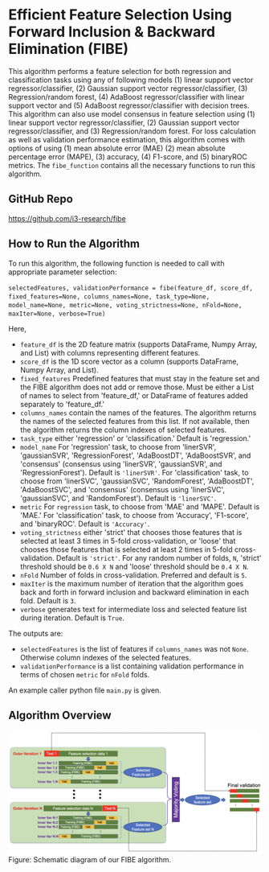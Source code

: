 # Efficient Feature Selection Using Forward Inclusion & Backward Elimination (FIBE)
This algorithm performs a feature selection for both regression and classification tasks using any of following models (1) linear support vector regressor/classifier, (2) Gaussian support vector regressor/classifier, (3) Regression/random forest, (4) AdaBoost regressor/classifier with linear support vector and (5) AdaBoost regressor/classifier with decision trees. This algorithm can also use model consensus in feature selection using (1) linear support vector regressor/classifier, (2) Gaussian support vector regressor/classifier, and (3) Regression/random forest. For loss calculation as well as validation performance estimation, this algorithm comes with options of using (1) mean absolute error (MAE) (2) mean absolute percentage error (MAPE), (3) accuracy, (4) F1-score, and (5) binaryROC metrics. The ``fibe_function`` contains all the necessary functions to run this algorithm. 

## GitHub Repo
https://github.com/i3-research/fibe

## How to Run the Algorithm
To run this algorithm, the following function is needed to call with appropriate parameter selection:

``selectedFeatures, validationPerformance = fibe(feature_df, score_df, fixed_features=None, columns_names=None, task_type=None, model_name=None, metric=None, voting_strictness=None, nFold=None, maxIter=None, verbose=True)``

Here, 
- ``feature_df`` is the 2D feature matrix (supports DataFrame, Numpy Array, and List) with columns representing different features.
- ``score_df`` is the 1D score vector as a column (supports DataFrame, Numpy Array, and List).
- ``fixed_features`` Predefined features that must stay in the feature set and the FIBE algorithm does not add or remove those. Must be either a List of names to select from 'feature_df,' or DataFrame of features added separately to 'feature_df.'
- ``columns_names`` contain the names of the features. The algorithm returns the names of the selected features from this list. If not available, then the algorithm returns the column indexes of selected features. 
- ``task_type`` either 'regression' or 'classification.' Default is 'regression.'
- ``model_name`` For 'regression' task, to choose from 'linerSVR', 'gaussianSVR', 'RegressionForest', 'AdaBoostDT', 'AdaBoostSVR', and 'consensus' (consensus using 'linerSVR', 'gaussianSVR', and 'RegressionForest'). Default is ``'linerSVR'``. For 'classification' task, to choose from 'linerSVC', 'gaussianSVC', 'RandomForest', 'AdaBoostDT', 'AdaBoostSVC', and 'consensus' (consensus using 'linerSVC', 'gaussianSVC', and 'RandomForest'). Default is ``'linerSVC'``.
- ``metric`` For ``regression`` task, to choose from 'MAE' and 'MAPE'. Default is 'MAE.' For 'classification' task, to choose from 'Accuracy', 'F1-score', and 'binaryROC'. Default is ``'Accuracy'``.
- ``voting_strictness`` either 'strict' that chooses those features that is selected at least 3 times in 5-fold cross-validation, or 'loose' that chooses those features that is selected at least 2 times in 5-fold cross-validation. Default is ``'strict'``. For any random number of folds, ``N``, 'strict' threshold should be ``0.6 X N`` and 'loose' threshold should be ``0.4 X N``.
- ``nFold`` Number of folds in cross-validation. Preferred and default is ``5``.
- ``maxIter`` is the maximum number of iteration that the algorithm goes back and forth in forward inclusion and backward elimination in each fold. Default is ``3``.
- ``verbose`` generates text for intermediate loss and selected feature list during iteration. Default is ``True``.

The outputs are:
- ``selectedFeatures`` is the list of features if ``columns_names`` was not ``None``. Otherwise column indexes of the selected features.
- ``validationPerformance`` is a list containing validation performance in terms of chosen ``metric`` for ``nFold`` folds.

An example caller python file ``main.py`` is given.

## Algorithm Overview
![Alt text](figure/figure_v2.png?raw=true "Title")
Figure: Schematic diagram of our FIBE algorithm.
